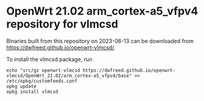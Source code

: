 OpenWrt 21.02 arm_cortex-a5_vfpv4 repository for vlmcsd
========

Binaries built from this repository on 2023-06-13 can be downloaded from https://dwfreed.github.io/openwrt-vlmcsd/.

To install the vlmcsd package, run

```
echo "src/gz openwrt-vlmcsd https://dwfreed.github.io/openwrt-vlmcsd/OpenWrt_21.02/arm_cortex-a5_vfpv4/base" >> /etc/opkg/customfeeds.conf
opkg update
opkg install vlmcsd
```
